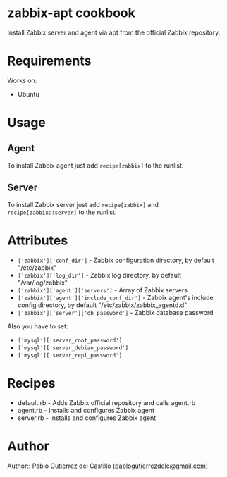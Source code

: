 # zabbix-apt cookbook

Install Zabbix server and agent via apt from the official Zabbix repository.

# Requirements

Works on:
* Ubuntu

# Usage

## Agent

To install Zabbix agent just add `recipe[zabbix]` to the runlist.

## Server

To install Zabbix server just add `recipe[zabbix]` and
`recipe[zabbix::server]` to the runlist.

# Attributes

* `['zabbix']['conf_dir']` - Zabbix configuration directory, by default
  "/etc/zabbix"
* `['zabbix']['log_dir']` - Zabbix log directory, by default
  "/var/log/zabbix"
* `['zabbix']['agent']['servers']` - Array of Zabbix servers
* `['zabbix']['agent']['include_conf_dir']` - Zabbix agent's include
  config directory, by default "/etc/zabbix/zabbix_agentd.d" 
* `['zabbix']['server']['db_password']` - Zabbix database password

Also you have to set:

* `['mysql']['server_root_password']`
* `['mysql']['server_debian_password']`
* `['mysql']['server_repl_password']`

# Recipes

* default.rb - Adds Zabbix official repository and calls agent.rb
* agent.rb - Installs and configures Zabbix agent
* server.rb - Installs and configures Zabbix agent


# Author

Author:: Pablo Gutierrez del Castillo (<pablogutierrezdelc@gmail.com>)
